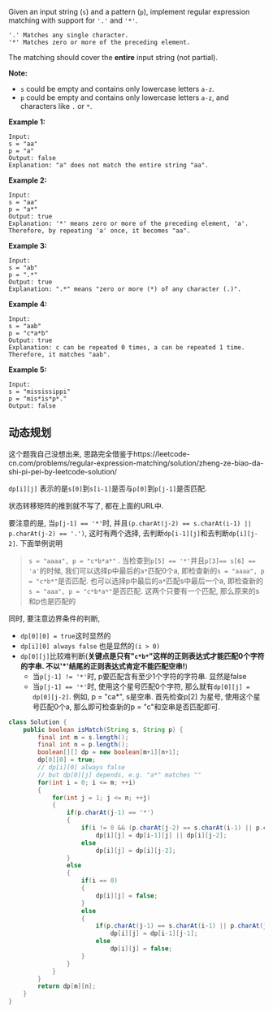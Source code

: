 Given an input string (`s`) and a pattern (`p`), implement regular expression matching with support for `'.'` and `'*'`.

```
'.' Matches any single character.
'*' Matches zero or more of the preceding element.
```

The matching should cover the **entire** input string (not partial).

**Note:**

- `s` could be empty and contains only lowercase letters `a-z`.
- `p` could be empty and contains only lowercase letters `a-z`, and characters like `.` or `*`.

**Example 1:**

```
Input:
s = "aa"
p = "a"
Output: false
Explanation: "a" does not match the entire string "aa".
```

**Example 2:**

```
Input:
s = "aa"
p = "a*"
Output: true
Explanation: '*' means zero or more of the preceding element, 'a'. Therefore, by repeating 'a' once, it becomes "aa".
```

**Example 3:**

```
Input:
s = "ab"
p = ".*"
Output: true
Explanation: ".*" means "zero or more (*) of any character (.)".
```

**Example 4:**

```
Input:
s = "aab"
p = "c*a*b"
Output: true
Explanation: c can be repeated 0 times, a can be repeated 1 time. Therefore, it matches "aab".
```

**Example 5:**

```
Input:
s = "mississippi"
p = "mis*is*p*."
Output: false
```

## 动态规划

这个题我自己没想出来, 思路完全借鉴于https://leetcode-cn.com/problems/regular-expression-matching/solution/zheng-ze-biao-da-shi-pi-pei-by-leetcode-solution/

`dp[i][j]` 表示的是`s[0]`到`s[i-1]`是否与`p[0]`到`p[j-1]`是否匹配.

状态转移矩阵的推到就不写了, 都在上面的URL中.

要注意的是, 当`p[j-1] == '*'`时, 并且`(p.charAt(j-2) == s.charAt(i-1) || p.charAt(j-2) == '.')`, 这时有两个选择, 去判断`dp[i-1][j]`和去判断`dp[i][j-2]`. 下面举例说明

> `s = "aaaa", p = "c*b*a*"` . 当检查到`p[5] == '*'`并且`p[3]== s[6] == 'a'`的时候, 我们可以选择p中最后的`a*`匹配0个a, 即检查新的`s = "aaaa", p = "c*b*"`是否匹配. 也可以选择p中最后的`a*`匹配s中最后一个a, 即检查新的`s = "aaa", p = "c*b*a*"`是否匹配. 这两个只要有一个匹配, 那么原来的s和p也是匹配的

同时, 要注意边界条件的判断,

+ `dp[0][0] = true`这时显然的
+ `dp[i][0] always false` 也是显然的`(i > 0)`
+ `dp[0][j]`比较难判断(**关键点是只有"`c*b*`"这样的正则表达式才能匹配0个字符的字串. 不以'*'结尾的正则表达式肯定不能匹配空串!**)
  + 当`p[j-1] != '*'`时, p要匹配含有至少1个字符的字符串. 显然是false
  + 当`p[j-1] == '*'`时, 使用这个星号匹配0个字符, 那么就有`dp[0][j] = dp[0][j-2]`. 例如, p = "ca*", s是空串. 首先检查p[2] 为星号, 使用这个星号匹配0个a, 那么即可检查新的p = "c"和空串是否匹配即可.

```java
class Solution {
    public boolean isMatch(String s, String p) {
        final int m = s.length();
        final int n = p.length();
        boolean[][] dp = new boolean[m+1][n+1];
        dp[0][0] = true;
        // dp[i][0] always false
        // but dp[0][j] depends, e.g. "a*" matches ""
        for(int i = 0; i <= m; ++i)
        {
            for(int j = 1; j <= n; ++j)
            {
                if(p.charAt(j-1) == '*')
                {
                    if(i != 0 && (p.charAt(j-2) == s.charAt(i-1) || p.charAt(j-2) == '.'))
                        dp[i][j] = dp[i-1][j] || dp[i][j-2];
                    else
                        dp[i][j] = dp[i][j-2];
                }
                else
                {
                    if(i == 0)
                    {
                        dp[i][j] = false;
                    }
                    else
                    {
                        if(p.charAt(j-1) == s.charAt(i-1) || p.charAt(j-1) == '.')
                            dp[i][j] = dp[i-1][j-1];
                        else
                            dp[i][j] = false;
                    }
                }
            }
        }
        return dp[m][n];
    }
}
```

